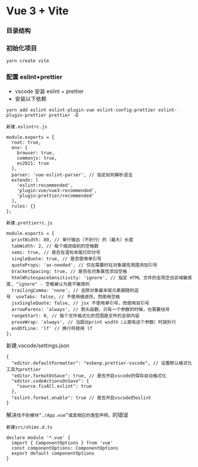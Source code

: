 # Vue 3 + Vite

### 目录结构

### 初始化项目

```
yarn create vite
```

### 配置 eslint+prettier

- vscode 安装 eslint + prettier
- 安装以下依赖

```
yarn add eslint eslint-plugin-vue eslint-config-prettier eslint-plugin-prettier prettier -D
```

`新建.eslintrc.js`

```
module.exports = {
  root: true,
  env: {
    browser: true,
    commonjs: true,
    es2021: true
  },
  parser: 'vue-eslint-parser', // 指定如何解析语法
  extends: [
    'eslint:recommended',
    'plugin:vue/vue3-recommended',
    'plugin:prettier/recommended'
  ],
  rules: {}
};
```

`新建.prettierrc.js`

```
module.exports = {
  printWidth: 80, // 单行输出（不折行）的（最大）长度
  tabWidth: 2, // 每个缩进级别的空格数
  semi: true, // 是否在语句末尾打印分号
  singleQuote: true, // 是否使用单引号
  quoteProps: 'as-needed', // 仅在需要时在对象属性周围添加引号
  bracketSpacing: true, // 是否在对象属性添加空格
  htmlWhitespaceSensitivity: 'ignore', // 指定 HTML 文件的全局空白区域敏感度, "ignore" - 空格被认为是不敏感的
  trailingComma: 'none', // 去除对象最末尾元素跟随的逗号  useTabs: false, // 不使用缩进符，而使用空格
  jsxSingleQuote: false, // jsx 不使用单引号，而使用双引号
  arrowParens: 'always', // 箭头函数，只有一个参数的时候，也需要括号
  rangeStart: 0, // 每个文件格式化的范围是文件的全部内容
  proseWrap: 'always', // 当超出print width（上面有这个参数）时就折行
  endOfLine: 'lf' // 换行符使用 lf
};
```

新建.vscode/settings.json

```
{
  "editor.defaultFormatter": "esbenp.prettier-vscode", // 设置默认格式化工具为prettier
  "editor.formatOnSave": true, // 是否开启vscode的保存自动格式化
  "editor.codeActionsOnSave": {
    "source.fixAll.eslint": true
  },
  "eslint.format.enable": true // 是否开启vscode的eslint
}
```

解决`找不到模块“./App.vue”或其相应的类型声明。`的错误

`新建src/shims.d.ts`

```
declare module '*.vue' {
  import { ComponentOptions } from 'vue'
  const componentOptions: ComponentOptions
  export default componentOptions
}
```
